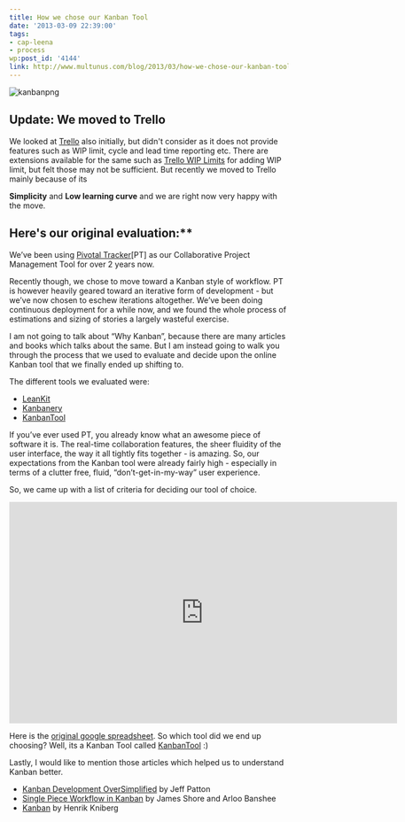 ```yaml
---
title: How we chose our Kanban Tool
date: '2013-03-09 22:39:00'
tags:
- cap-leena
- process
wp:post_id: '4144'
link: http://www.multunus.com/blog/2013/03/how-we-chose-our-kanban-tool/
---
```


![kanbanpng](http://www.multunus.com/wp-content/uploads/2014/01/kanbanpng.png)

## Update: We moved to Trello
We looked at [Trello](https://trello.com) also initially, but didn't consider as it does not provide features such as WIP limit, cycle and lead time reporting etc. There are extensions available for the same such as 
[Trello WIP Limits](https://github.com/NateHark/TrelloWIPLimits) for adding WIP limit, but felt those may not be sufficient. But recently we moved to Trello mainly because of its 

**Simplicity** and **Low learning curve** and we are right now very happy with the move.

## Here's our original evaluation:**
We’ve been using [Pivotal Tracker](http://www.pivotaltracker.com/)[PT] as our Collaborative Project Management Tool for over 2 years now.

Recently though, we chose to move toward a Kanban style of workflow. PT is however heavily geared toward an iterative form of development - but we’ve now chosen to eschew iterations altogether. We’ve been doing continuous deployment for a while now, and we found the whole process of estimations and sizing of stories a largely wasteful exercise.

I am not going to talk about “Why Kanban”, because there are many articles and books which talks about the same. But I am instead going to walk you through the process that we used to evaluate and decide upon the online Kanban tool that we finally ended up shifting to.

The different tools we evaluated were:

- [LeanKit](http://leankit.com/)
- [Kanbanery](http://kanbanery.com/)
- [KanbanTool](http://kanbantool.com/)

If you’ve ever used PT, you already know what an awesome piece of software it is. The real-time collaboration features, the sheer fluidity of the user interface, the way it all tightly fits together - is amazing. So, our expectations from the Kanban tool were already fairly high - especially in terms of a clutter free, fluid, “don’t-get-in-my-way” user experience.

So, we came up with a list of criteria for deciding our tool of choice.

<iframe src="https://docs.google.com/spreadsheet/pub?key=0ApUPwJdQvqT_dEJuS25YZzMwWkJVc0NXWXhIbUhaQ1E&amp;output=html&amp;widget=true" width="700" height="400" frameborder="0"></iframe>

Here is the [original google spreadsheet](https://docs.google.com/spreadsheet/ccc?key=0ApUPwJdQvqT_dEJuS25YZzMwWkJVc0NXWXhIbUhaQ1E&usp=sharing). So which tool did we end up choosing? Well, its a Kanban Tool called 
[KanbanTool](http://kanbantool.com) :)

Lastly, I would like to mention those articles which helped us to understand Kanban better.

- [Kanban Development OverSimplified](http://www.agileproductdesign.com/blog/2009/kanban_over_simplified.html) by Jeff Patton
- [Single Piece Workflow in Kanban](http://www.infoq.com/presentations/Single-Piece-Flow-Kanban) by James Shore and Arloo Banshee
- [Kanban](http://www.crisp.se/gratis-material-och-guider/kanban) by Henrik Kniberg
